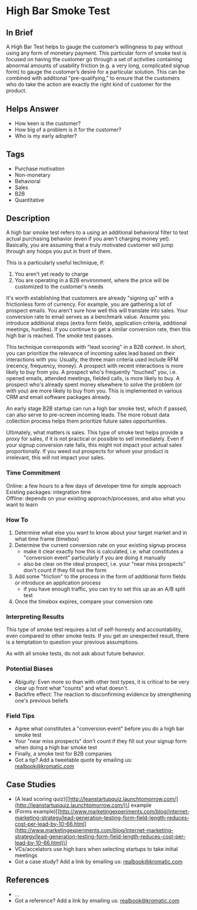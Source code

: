 # High Bar Smoke Test

## In Brief

A High Bar Test helps to gauge the customer’s willingness to pay without using any form of monetary payment. This particular form of smoke test is focused on having the customer go through a set of activities containing abnormal amounts of usability friction \(e.g. a very long, complicated signup form\) to gauge the customer’s desire for a particular solution. This can be combined with additional "pre-qualifying," to ensure that the customers who do take the action are exactly the right kind of customer for the product.

## Helps Answer

* How keen is the customer? 
* How big of a problem is it for the customer? 
* Who is my early adopter?

## Tags

* Purchase motivation
* Non-monetary
* Behavioral
* Sales 
* B2B
* Quantitative

## Description

A high bar smoke test refers to a using an additional behavioral filter to test actual purchasing behavior \(even if you aren't charging money yet\). Basically, you are assuming that a truly motivated customer will jump through any hoops you put in front of them.

This is a particularly useful technique, if:  
 1. You aren't yet ready to charge  
 2. You are operating in a B2B environment, where the price will be customized to the customer's needs

It's worth establishing that customers are already "signing up" with a frictionless form of currency. For example, you are gathering a lot of prospect emails. You aren't sure how well this will translate into sales. Your conversion rate to email serves as a benchmark value. Assume you introduce additional steps \(extra form fields, application criteria, additional meetings, hurdles\). If you continue to get a similar conversion rate, then this high bar is reached. The smoke test passes.

This technique corresponds with "lead scoring" in a B2B context. In short, you can prioritize the relevance of incoming sales lead based on their interactions with you. Usually, the three main criteria used include RFM \(recency, frequency, money\). A prospect with recent interactions is more likely to buy from you. A prospect who's frequently "touched" you, i.e. opened emails, attended meetings, fielded calls, is more likely to buy. A prospect who's already spent money elsewhere to solve the problem \(or with you\) are more likely to buy from you. This is implemented in various CRM and email software packages already.

An early stage B2B startup can run a high bar smoke test, which if passed, can also serve to pre-screen incoming leads. The more robust data collection process helps them prioritize future sales opportunities.

Ultimately, what matters is sales. This type of smoke test helps provide a proxy for sales, if it is not practical or possible to sell immediately. Even if your signup conversion rate falls, this might not impact your actual sales proportionally. If you weed out prospects for whom your product is irrelevant, this will not impact your sales.

### Time Commitment

Online: a few hours to a few days of developer time for simple approach  
Existing packages: integration time  
Offline: depends on your existing approach/processes, and also what you want to learn

### How To

1. Determine what else you want to know about your target market and in what time frame \(timebox\)
2. Determine the current conversion rate on your existing signup process
   * make it clear exactly how this is calculated, i.e. what constitutes a "conversion event" particularly if you are doing it manually
   * also be clear on the ideal prospect, i.e. your "near miss prospects" don't count if they fill out the form
3. Add some "friction" to the process in the form of additional form fields or introduce an application process
   * if you have enough traffic, you can try to set this up as an A/B split test
4. Once the timebox expires, compare your conversion rate 

### Interpreting Results

This type of smoke test requires a lot of self-honesty and accountability, even compared to other smoke tests. If you get an unexpected result, there is a temptation to question your previous assumptions.

As with all smoke tests, do not ask about future behavior.

### Potential Biases

* Abiguity: Even more so than with other test types, it is critical to be very clear up front what "counts" and what doesn't. 
* Backfire effect: The reaction to disconfirming evidence by strengthening one's previous beliefs

### Field Tips

* Agree what constitutes a "conversion event" before you do a high bar smoke test
* Your "near miss prospects" don't count if they fill out your signup form when doing a high bar smoke test
* Finally, a smoke test for B2B companies
* Got a tip? Add a tweetable quote by emailing us: [realbook@kromatic.com](mailto:realbook@kromatic.com)

## Case Studies

* \(A lead scoring quiz\)\[[http://leanstartupquiz.launchtomorrow.com/](http://leanstartupquiz.launchtomorrow.com/)\] example
* \(Forms example\)\[[http://www.marketingexperiments.com/blog/internet-marketing-strategy/lead-generation-testing-form-field-length-reduces-cost-per-lead-by-10-66.html](http://www.marketingexperiments.com/blog/internet-marketing-strategy/lead-generation-testing-form-field-length-reduces-cost-per-lead-by-10-66.html)\]
* VCs/accelators use high bars when selecting startups to take initial meetings 
* Got a case study? Add a link by emailing us: [realbook@kromatic.com](mailto:realbook@kromatic.com) 

## References

* ...
* Got a reference? Add a link by emailing us: [realbook@kromatic.com](realbook@kromatic.com)



